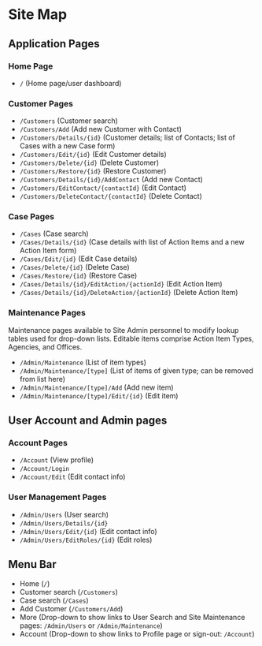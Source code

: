 # Site Map

## Application Pages

### Home Page

- `/` (Home page/user dashboard)

### Customer Pages 

* `/Customers` (Customer search)
* `/Customers/Add` (Add new Customer with Contact)
* `/Customers/Details/{id}` (Customer details; list of Contacts; list of Cases with a new Case form)
* `/Customers/Edit/{id}` (Edit Customer details)
* `/Customers/Delete/{id}` (Delete Customer)
* `/Customers/Restore/{id}` (Restore Customer)
* `/Customers/Details/{id}/AddContact` (Add new Contact)
* `/Customers/EditContact/{contactId}` (Edit Contact)
* `/Customers/DeleteContact/{contactId}` (Delete Contact)

### Case Pages

* `/Cases` (Case search)
* `/Cases/Details/{id}` (Case details with list of Action Items and a new Action Item form)
* `/Cases/Edit/{id}` (Edit Case details)
* `/Cases/Delete/{id}` (Delete Case)
* `/Cases/Restore/{id}` (Restore Case)
* `/Cases/Details/{id}/EditAction/{actionId}` (Edit Action Item)
* `/Cases/Details/{id}/DeleteAction/{actionId}` (Delete Action Item)

### Maintenance Pages 

Maintenance pages available to Site Admin personnel to modify lookup tables used for drop-down lists. Editable items comprise Action Item Types, Agencies, and Offices.

* `/Admin/Maintenance` (List of item types)
* `/Admin/Maintenance/[type]` (List of items of given type; can be removed from list here)
* `/Admin/Maintenance/[type]/Add` (Add new item)
* `/Admin/Maintenance/[type]/Edit/{id}` (Edit item)

## User Account and Admin pages

### Account Pages

* `/Account` (View profile)
* `/Account/Login`
* `/Account/Edit` (Edit contact info)

### User Management Pages

* `/Admin/Users` (User search)
* `/Admin/Users/Details/{id}`
* `/Admin/Users/Edit/{id}` (Edit contact info)
* `/Admin/Users/EditRoles/{id}` (Edit roles)

## Menu Bar

* Home (`/`)
* Customer search (`/Customers`)
* Case search (`/Cases`)
* Add Customer (`/Customers/Add`)
* More (Drop-down to show links to User Search and Site Maintenance pages: `/Admin/Users` or `/Admin/Maintenance`)
* Account (Drop-down to show links to Profile page or sign-out: `/Account`)
